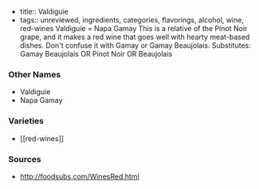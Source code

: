 - title:: Valdiguie
- tags:: unreviewed, ingredients, categories, flavorings, alcohol, wine, red-wines
Valdiguie = Napa Gamay This is a relative of the Pinot Noir grape, and it makes a red wine that goes well with hearty meat-based dishes. Don't confuse it with Gamay or Gamay Beaujolais. Substitutes: Gamay Beaujolais OR Pinot Noir OR Beaujolais

### Other Names

* Valdiguie
* Napa Gamay

### Varieties

* [[red-wines]]

### Sources
* http://foodsubs.com/WinesRed.html
